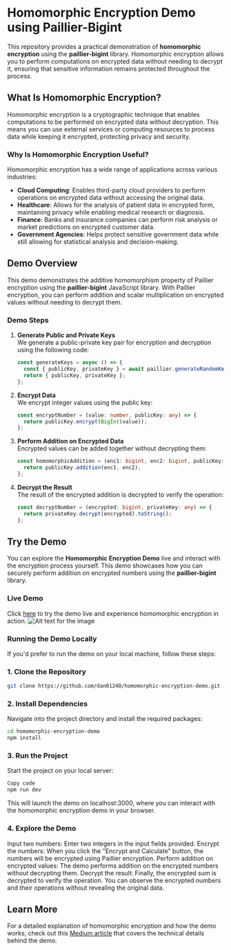 # Homomorphic Encryption Demo using Paillier-Bigint

This repository provides a practical demonstration of **homomorphic encryption** using the **paillier-bigint** library. Homomorphic encryption allows you to perform computations on encrypted data without needing to decrypt it, ensuring that sensitive information remains protected throughout the process.

## What Is Homomorphic Encryption?

Homomorphic encryption is a cryptographic technique that enables computations to be performed on encrypted data without decryption. This means you can use external services or computing resources to process data while keeping it encrypted, protecting privacy and security.

### Why Is Homomorphic Encryption Useful?

Homomorphic encryption has a wide range of applications across various industries:

- **Cloud Computing**: Enables third-party cloud providers to perform operations on encrypted data without accessing the original data.
- **Healthcare**: Allows for the analysis of patient data in encrypted form, maintaining privacy while enabling medical research or diagnosis.
- **Finance**: Banks and insurance companies can perform risk analysis or market predictions on encrypted customer data.
- **Government Agencies**: Helps protect sensitive government data while still allowing for statistical analysis and decision-making.

## Demo Overview

This demo demonstrates the additive homomorphism property of Paillier encryption using the **paillier-bigint** JavaScript library. With Paillier encryption, you can perform addition and scalar multiplication on encrypted values without needing to decrypt them.

### Demo Steps

1. **Generate Public and Private Keys**  
   We generate a public-private key pair for encryption and decryption using the following code:

   ```typescript
   const generateKeys = async () => {
     const { publicKey, privateKey } = await paillier.generateRandomKeys(2048);
     return { publicKey, privateKey };
   };
   ```

2. **Encrypt Data**  
    We encrypt integer values using the public key:

   ```typescript
   const encryptNumber = (value: number, publicKey: any) => {
     return publicKey.encrypt(BigInt(value));
   };
   ```

3. **Perform Addition on Encrypted Data**  
    Encrypted values can be added together without decrypting them:

   ```typescript
   const homomorphicAddition = (enc1: bigint, enc2: bigint, publicKey: any) => {
     return publicKey.addition(enc1, enc2);
   };
   ```

4. **Decrypt the Result**  
    The result of the encrypted addition is decrypted to verify the operation:

   ```typescript
   const decryptNumber = (encrypted: bigint, privateKey: any) => {
     return privateKey.decrypt(encrypted).toString();
   };
   ```

## Try the Demo

You can explore the **Homomorphic Encryption Demo** live and interact with the encryption process yourself. This demo showcases how you can securely perform addition on encrypted numbers using the **paillier-bigint** library.

### Live Demo

Click [here](https://homomorphic-encryption-demo-git-main-dan01240s-projects.vercel.app/) to try the demo live and experience homomorphic encryption in action.
![Alt text for the image](https://github.com/user-attachments/assets/cd37a59d-dddf-4c52-bed3-745ef6c1384b)

### Running the Demo Locally

If you'd prefer to run the demo on your local machine, follow these steps:

### 1. Clone the Repository

```bash
git clone https://github.com/dan01240/homomorphic-encryption-demo.git
```

### 2. Install Dependencies

Navigate into the project directory and install the required packages:

```bash
cd homomorphic-encryption-demo
npm install
```

### 3. Run the Project

Start the project on your local server:

```bash
Copy code
npm run dev
```

This will launch the demo on localhost:3000, where you can interact with the homomorphic encryption demo in your browser.

### 4. Explore the Demo

Input two numbers: Enter two integers in the input fields provided.
Encrypt the numbers: When you click the "Encrypt and Calculate" button, the numbers will be encrypted using Paillier encryption.
Perform addition on encrypted values: The demo performs addition on the encrypted numbers without decrypting them.
Decrypt the result: Finally, the encrypted sum is decrypted to verify the operation.
You can observe the encrypted numbers and their operations without revealing the original data.

## Learn More

For a detailed explanation of homomorphic encryption and how the demo works, check out this [Medium article](https://medium.com/@daiki01240/homomorphic-encryption-how-it-enables-secure-computation-on-encrypted-data-fcde02531c19) that covers the technical details behind the demo.
